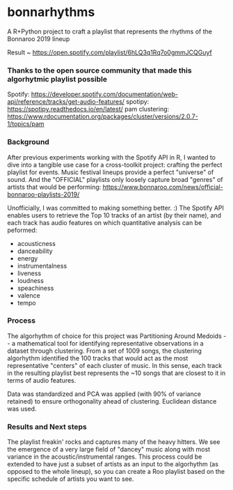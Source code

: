 # bonnarhythms
A R+Python project to craft a playlist that represents the rhythms of the Bonnaroo 2019 lineup

Result ~ https://open.spotify.com/playlist/6hLQ3q1Rq7o0gmmJCQGuyf

### Thanks to the open source community that made this algorhytmic playlist possible
Spotify: https://developer.spotify.com/documentation/web-api/reference/tracks/get-audio-features/
spotipy: https://spotipy.readthedocs.io/en/latest/
pam clustering: https://www.rdocumentation.org/packages/cluster/versions/2.0.7-1/topics/pam

### Background
After previous experiments working with the Spotify API in R, I wanted to dive into a tangible use case for a cross-toolkit project: crafting the perfect playlist for events. Music festival lineups provide a perfect "universe" of sound. And the "OFFICIAL" playlists only loosely capture broad "genres" of artists that would be performing: https://www.bonnaroo.com/news/official-bonnaroo-playlists-2019/

Unofficially, I was committed to making something better. :) The Spotify API enables users to retrieve the Top 10 tracks of an artist (by their name), and each track has audio features on which quantitative analysis can be peformed:
* acousticness
* danceability
* energy
* instrumentalness
* liveness
* loudness
* speachiness
* valence
* tempo

### Process
The algorhythm of choice for this project was Partitioning Around Medoids -- a mathematical tool for identifying representative observations in a dataset through clustering. From a set of 1009 songs, the clustering algorhythm identified the 100 tracks that would act as the most representative "centers" of each cluster of music. In this sense, each track in the resulting playlist best represents the ~10 songs that are closest to it in terms of audio features. 

Data was standardized and PCA was applied (with 90% of variance retained) to ensure orthogonality ahead of clustering. Euclidean distance was used. 

### Results and Next steps
The playlist freakin' rocks and captures many of the heavy hitters. We see the emergence of a very large field of "dancey" music along with most variance in the acoustic/instrumental ranges. This process could be extended to have just a subset of artists as an input to the algorhythm (as opposed to the whole lineup), so you can create a Roo playlist based on the specific schedule of artists you want to see. 
